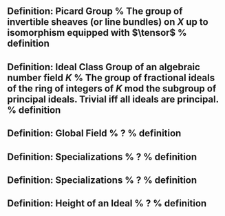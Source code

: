 Definition: Picard Group
%
The group of invertible sheaves (or line bundles) on $X$ up to isomorphism equipped with $\tensor$
%
definition
---

Definition: Ideal Class Group of an algebraic number field $K$
%
The group of fractional ideals of the ring of integers of $K$ mod the subgroup of principal ideals. 
Trivial iff all ideals are principal.
%
definition
---

Definition: Global Field
%
?
%
definition
---


Definition: Specializations
%
?
%
definition
---


Definition: Specializations
%
?
%
definition
---


Definition: Height of an Ideal
%
?
%
definition
---
